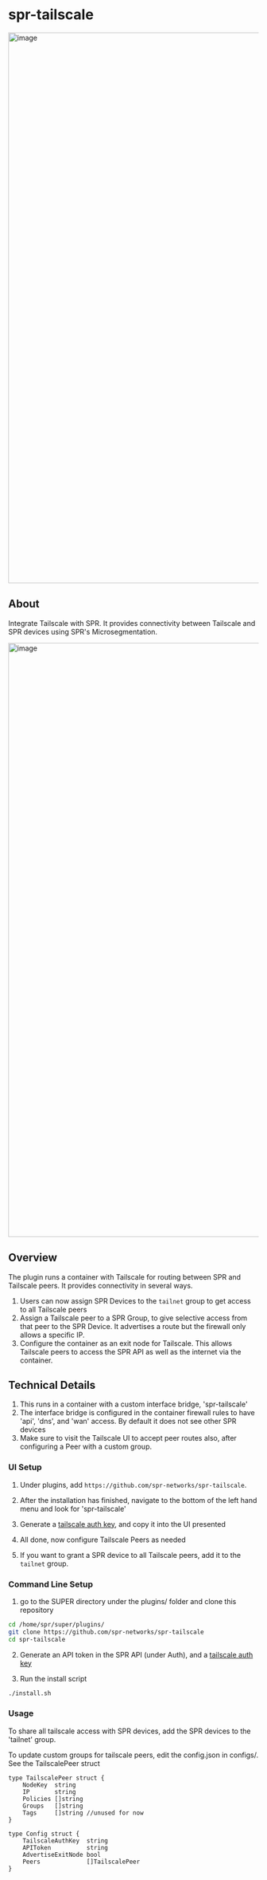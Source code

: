 # spr-tailscale

<img width="1105" alt="image" src="https://github.com/spr-networks/spr-tailscale/assets/37549748/cbd99b74-c830-41cb-a8ee-754ff6eab65d">

## About 

Integrate Tailscale with SPR. It provides connectivity between Tailscale and SPR devices using SPR's Microsegmentation.

<img width="1192" alt="image" src="https://github.com/spr-networks/spr-tailscale/assets/37549748/5fc95691-41f2-49f5-ae06-594dd5b41e3c">

## Overview

The plugin runs a container with Tailscale for routing between SPR and Tailscale peers. It provides connectivity in several ways.

1. Users can now assign SPR Devices to the `tailnet` group to get access to all Tailscale peers
2. Assign a Tailscale peer to a SPR Group, to give selective access from that peer to the SPR Device. It advertises a route but the firewall only allows a specific IP.
3. Configure the container as an exit node for Tailscale. This allows Tailscale peers to access the SPR API as well as the internet via the container.

## Technical Details
1. This runs in a container with a custom interface bridge, 'spr-tailscale'
2. The interface bridge is configured in the container firewall rules to have 'api', 'dns', and 'wan' access. By default it does not see other SPR devices
3. Make sure to visit the Tailscale UI to accept peer routes also, after configuring a Peer with a custom group. 

### UI Setup

1. Under plugins, add `https://github.com/spr-networks/spr-tailscale`.

2. After the installation has finished, navigate to the bottom of the left hand menu and look for 'spr-tailscale'

3. Generate a [tailscale auth key](https://login.tailscale.com/admin/settings/keys), and copy it into the UI presented

4. All done, now configure Tailscale Peers as needed

5. If you want to grant a SPR device to all Tailscale peers, add it to the `tailnet` group.


### Command Line Setup

1. go to the SUPER directory under the plugins/ folder and clone this repository

```bash
cd /home/spr/super/plugins/
git clone https://github.com/spr-networks/spr-tailscale
cd spr-tailscale
```

2. Generate an API token in the SPR API (under Auth), and a [tailscale auth key](https://login.tailscale.com/admin/settings/keys)

3. Run the install script
```bash
./install.sh
```

### Usage

To share all tailscale access with SPR devices, add the SPR devices to the 'tailnet' group.


To update custom groups for tailscale peers, edit the config.json in configs/.
See the  TailscalePeer struct

```
type TailscalePeer struct {
	NodeKey  string
	IP       string
	Policies []string
	Groups   []string
	Tags     []string //unused for now
}

type Config struct {
	TailscaleAuthKey  string
	APIToken          string
	AdvertiseExitNode bool
	Peers             []TailscalePeer
}
```

